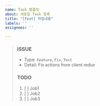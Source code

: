 ```yaml
---
name: Task 템플릿
about: 새로운 Task 등록
title: "[Feat] 작업내용"
labels: ''
assignees: ''

---
```


> ### ISSUE
> * Type: `Feature`, `Fix`, `Test`
> * Detail: Fix actions from client redux
> 
> ### TODO
> 1. [ ]  Job1
> 2. [ ]  Job2
> 3. [ ]  Job3
>
